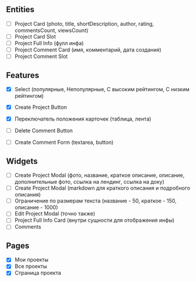 ## Entities

- [ ] Project Card (photo, title, shortDescription, author, rating, commentsCount, viewsCount)
- [ ] Project Card Slot
- [ ] Project Full Info (фулл инфа)
- [ ] Project Comment Card (имя, комментарий, дата создания)
- [ ] Project Comment Slot

## Features

- [X] Select (популярные, Непопулярные, С высоким рейтингом, С низким рейтингом)
- [X] Create Project Button
- [X] Переключатель положения карточек (таблица, лента)
- [ ] Delete Comment Button
- [ ] Create Comment Form (textarea, button)


## Widgets
- [ ] Create Project Modal (фото, название, краткое описание, описание, дополнительные фото, ссылка на лендинг, ссылка на доку)
- [ ] Create Project Modal (markdown для краткого описания и подробного описания)
- [ ] Ограничение по размерам текста (название - 50, краткое - 150, описание - 1000)
- [ ] Edit Project Modal (точно также)
- [ ] Project Full Info Card (внутри сущности для отображения инфы)
- [ ] Comments

## Pages
- [X] Мои проекты
- [X] Все проекты
- [X] Страница проекта
